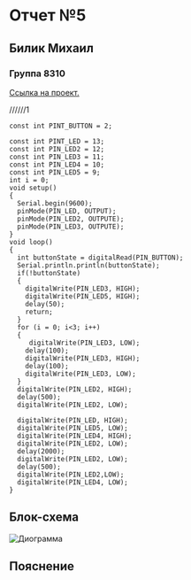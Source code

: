 # Отчет №5
## Билик Михаил
### Группа 8310


[Ссылка на проект.](https://www.tinkercad.com/things/5AFDOCDrbxt-epic-wluff-bojo/editel?sharecode=G_mwpg-2VyFsfjgaEM-KETDrK9ZbcB3vbBt3-r5omFE)

//////1
```С++
const int PINT_BUTTON = 2;

const int PINT_LED = 13;
const int PIN_LED2 = 12;
const int PIN_LED3 = 11;
const int PIN_LED4 = 10;
const int PIN_LED5 = 9;
int i = 0;
void setup()
{ 
  Serial.begin(9600);
  pinMode(PIN_LED, OUTPUT);
  pinMode(PIN_LED2, OUTPUTE);
  pinMode(PIN_LED3, OUTPUTE);
}
void loop()
{
  int buttonState = digitalRead(PIN_BUTTON);
  Serial.println.println(buttonState);
  if(!buttonState)
  {
    digitalWrite(PIN_LED3, HIGH);
    digitalWrite(PIN_LED5, HIGH);
    delay(50);
    return;
  }
  for (i = 0; i<3; i++)
  {
     digitalWrite(PIN_LED3, LOW);
    delay(100);
    digitalWrite(PIN_LED3, HIGH);
    delay(100);
    digitalWrite(PIN_LED3, LOW);
  }
  digitalWrite(PIN_LED2, HIGH);
  delay(500);
  digitalWrite(PIN_LED2, LOW);
  
  digitalWrite(PIN_LED, HIGH);
  digitalWrite(PIN_LED5, LOW);
  digitalWrite(PIN_LED4, HIGH);
  digitalWrite(PIN_LED2, LOW);
  delay(2000);
  digitalWrite(PIN_LED2, LOW);
  delay(500);
  digitalWrite(PIN_LED2,LOW);
  digitalWrite(PIN_LED4, LOW);
} 
```

## Блок-схема
![Диограмма](https://user-images.githubusercontent.com/115870792/197010562-add9a52c-a88c-48b4-b80c-2af059fd61a3.png)


## Пояснение

